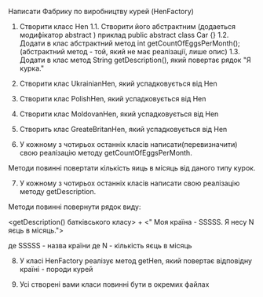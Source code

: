Написати Фабрику по виробництву курей (HenFactory)

1. Створити класс Hen
1.1. Створити його абстрактним (додаеться модифікатор abstract ) приклад public abstract class Car {} 
1.2. Додати в клас абстрактний метод int getCountOfEggsPerMonth(); (абстрактний метод - той, який не має реалізації, лише опис)
1.3. Додати в клас метод String getDescription(), який повертає рядок "Я курка."

2. Створити клас UkrainianHen, який успадковується від Hen
3. Створити клас PolishHen, який успадковується від Hen
4. Створити клас MoldovanHen, який успадковується від Hen
5. Створить клас GreateBritanHen, який успадковується від Hen

6. У кожному з чотирьох останніх класів написати(перевизначити) свою реалізацію методу getCountOfEggsPerMonth.

Методи повинні повертати кількість яиць в місяць від даного типу курок.

7. У кожному з чотирьох останніх класів написати свою реалізацію методу getDescription.

Методи повинні повернути рядок виду:

<getDescription() батківського класу> + <" Моя країна - SSSSS. Я несу N яєць в місяць.">

де SSSSS - назва країни
де N - кількість яєць в місяць

8. У класі HenFactory реалізує метод getHen, який повертає відповідну країні - породи курей

9. Усі створені вами класи повинні бути в окремих файлах
